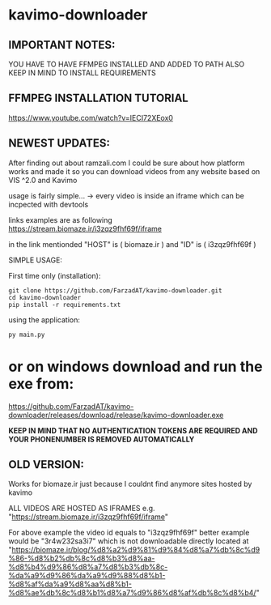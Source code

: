 ﻿# kavimo-downloader

## IMPORTANT NOTES:
YOU HAVE TO HAVE FFMPEG INSTALLED AND ADDED TO PATH
ALSO KEEP IN MIND TO INSTALL REQUIREMENTS

## FFMPEG INSTALLATION TUTORIAL
https://www.youtube.com/watch?v=IECI72XEox0

## NEWEST UPDATES:
After finding out about ramzali.com I could be sure about how platform works and made it so you can download videos from any website based on VIS ^2.0 and Kavimo

usage is fairly simple... -> every video is inside an iframe which can be incpected with devtools 

links examples are as following https://stream.biomaze.ir/i3zqz9fhf69f/iframe

in the link mentionded "HOST" is ( biomaze.ir ) and "ID" is ( i3zqz9fhf69f )

SIMPLE USAGE:

First time only (installation):

    git clone https://github.com/FarzadAT/kavimo-downloader.git
    cd kavimo-downloader
    pip install -r requirements.txt

using the application:

    py main.py

# **or on windows download and run the exe from:**

https://github.com/FarzadAT/kavimo-downloader/releases/download/release/kavimo-downloader.exe

**KEEP IN MIND THAT NO AUTHENTICATION TOKENS ARE REQUIRED AND YOUR PHONENUMBER IS REMOVED AUTOMATICALLY**







## OLD VERSION:

Works for biomaze.ir just because I couldnt find anymore sites hosted by kavimo

ALL VIDEOS ARE HOSTED AS IFRAMES e.g. "https://stream.biomaze.ir/i3zqz9fhf69f/iframe"

For above example the video id equals to "i3zqz9fhf69f"
better example would be "3r4w232sa3i7" which is not downloadable directly 
located at "https://biomaze.ir/blog/%d8%a2%d9%81%d9%84%d8%a7%db%8c%d9%86-%d8%b2%db%8c%d8%b3%d8%aa-%d8%b4%d9%86%d8%a7%d8%b3%db%8c-%da%a9%d9%86%da%a9%d9%88%d8%b1-%d8%af%da%a9%d8%aa%d8%b1-%d8%ae%db%8c%d8%b1%d8%a7%d9%86%d8%af%db%8c%d8%b4/"



